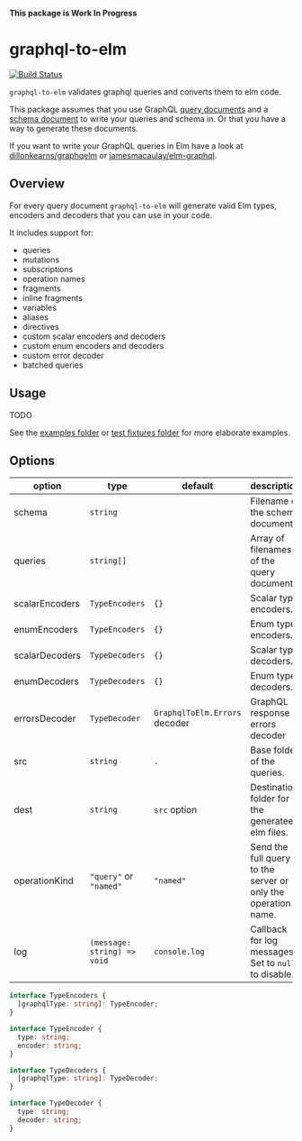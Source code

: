 **This package is Work In Progress**

# graphql-to-elm

[![Build Status](https://travis-ci.org/harmboschloo/graphql-to-elm.svg?branch=master)](https://travis-ci.org/harmboschloo/graphql-to-elm)

`graphql-to-elm` validates graphql queries and converts them to elm code.

This package assumes that you use GraphQL [query documents](http://graphql.org/learn/queries/) and a [schema document](http://graphql.org/learn/schema/) to write your queries and schema in. Or that you have a way to generate these documents.

If you want to write your GraphQL queries in Elm have a look at [dillonkearns/graphqelm](https://github.com/dillonkearns/graphqelm)
or [jamesmacaulay/elm-graphql](https://github.com/jamesmacaulay/elm-graphql).

## Overview

For every query document `graphql-to-elm` will generate valid Elm types, encoders and decoders that you can use in your code.

It includes support for:

* queries
* mutations
* subscriptions
* operation names
* fragments
* inline fragments
* variables
* aliases
* directives
* custom scalar encoders and decoders
* custom enum encoders and decoders
* custom error decoder
* batched queries

## Usage

TODO

See the [examples folder](examples) or [test fixtures folder](test/fixtures) for more elaborate examples.

## Options

| option         | type                        | default                       | description                                                   |
| -------------- | --------------------------- | ----------------------------- | ------------------------------------------------------------- |
| schema         | `string`                    |                               | Filename of the schema document.                              |
| queries        | `string[]`                  |                               | Array of filenames of the query documents.                    |
| scalarEncoders | `TypeEncoders`              | `{}`                          | Scalar type encoders.                                         |
| enumEncoders   | `TypeEncoders`              | `{}`                          | Enum type encoders.                                           |
| scalarDecoders | `TypeDecoders`              | `{}`                          | Scalar type decoders.                                         |
| enumDecoders   | `TypeDecoders`              | `{}`                          | Enum type decoders.                                           |
| errorsDecoder  | `TypeDecoder`               | `GraphqlToElm.Errors` decoder | GraphQL response errors decoder                               |
| src            | `string`                    | `.`                           | Base folder of the queries.                                   |
| dest           | `string`                    | `src` option                  | Destination folder for the generateed elm files.              |
| operationKind  | `"query"` or `"named"`      | `"named"`                     | Send the full query to the server or only the operation name. |
| log            | `(message: string) => void` | `console.log`                 | Callback for log messages. Set to `null` to disable.          |

```TypeScript
interface TypeEncoders {
  [graphqlType: string]: TypeEncoder;
}

interface TypeEncoder {
  type: string;
  encoder: string;
}

interface TypeDecoders {
  [graphqlType: string]: TypeDecoder;
}

interface TypeDecoder {
  type: string;
  decoder: string;
}
```
